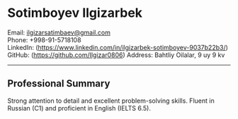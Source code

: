 # Sotimboyev Ilgizarbek

Email: ilgizarsatimbaev@gmail.com  
Phone: +998-91-5718108  
LinkedIn: (https://www.linkedin.com/in/ilgizarbek-sotimboyev-9037b22b3/) 
GitHub: (https://github.com/Ilgizar0806) 
Address: Bahtliy Oilalar, 9 uy 9 kv  

---

## Professional Summary

Strong attention to detail and excellent problem-solving skills. Fluent in Russian (C1) and proficient in English (IELTS 6.5).
